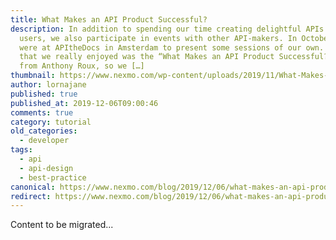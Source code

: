 ```yaml
---
title: What Makes an API Product Successful?
description: In addition to spending our time creating delightful APIs for our
  users, we also participate in events with other API-makers. In October, we
  were at APItheDocs in Amsterdam to present some sessions of our own. One talk
  that we really enjoyed was the “What Makes an API Product Successful?” talk
  from Anthony Roux, so we […]
thumbnail: https://www.nexmo.com/wp-content/uploads/2019/11/What-Makes-a-Great-API-Product_1200x600.png
author: lornajane
published: true
published_at: 2019-12-06T09:00:46
comments: true
category: tutorial
old_categories:
  - developer
tags:
  - api
  - api-design
  - best-practice
canonical: https://www.nexmo.com/blog/2019/12/06/what-makes-an-api-product-successful-dr
redirect: https://www.nexmo.com/blog/2019/12/06/what-makes-an-api-product-successful-dr
---
```

Content to be migrated...